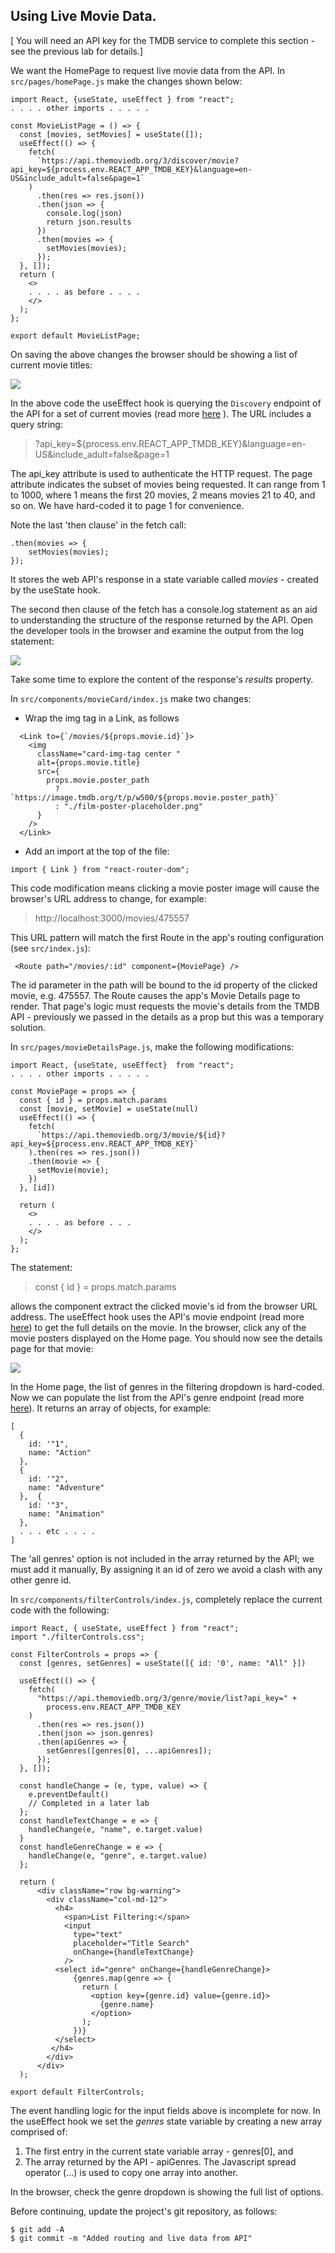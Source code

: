 ## Using Live Movie Data.

[ You will need an API key for the TMDB service to complete this section - see the previous lab for details.]

We want the HomePage to request live movie data from the API. In `src/pages/homePage.js` make the changes shown below:
~~~
import React, {useState, useEffect } from "react";
. . . . other imports . . . . . 

const MovieListPage = () => {
  const [movies, setMovies] = useState([]);
  useEffect(() => {
    fetch(
      `https://api.themoviedb.org/3/discover/movie?api_key=${process.env.REACT_APP_TMDB_KEY}&language=en-US&include_adult=false&page=1`
    )
      .then(res => res.json())
      .then(json => {
        console.log(json)
        return json.results
      })
      .then(movies => {
        setMovies(movies);
      });
  }, []);
  return (
    <>
    . . . . as before . . . . 
    </>
  );
};

export default MovieListPage;
~~~

On saving the above changes the browser should be showing a list of current movie titles:

![][current]

In the above code the useEffect hook is querying the `Discovery` endpoint of the API for a set of current movies (read more [here][discovery] ). The URL includes a query string:

>?api_key=${process.env.REACT_APP_TMDB_KEY}&language=en-US&include_adult=false&page=1

The api_key attribute is used to authenticate the HTTP request. The page attribute indicates the subset of movies being requested. It can range from 1 to 1000, where 1 means the first 20 movies, 2 means movies 21 to 40, and so on. We have hard-coded it to page 1 for convenience.

Note the last 'then clause' in the fetch call:
~~~
.then(movies => {
    setMovies(movies);
});
~~~
It stores the web API's response in a state variable called *movies* - created by the useState hook. 

The second then clause of the fetch has a console.log statement as an aid to understanding the structure of the response returned by the API. Open the developer tools in the browser and examine the output from the log statement:

![][structure]

Take some time to explore the content of the response's *results* property.

In `src/components/movieCard/index.js` make two changes:

+ Wrap the img tag in a Link, as follows
~~~
  <Link to={`/movies/${props.movie.id}`}>
    <img
      className="card-img-tag center "
      alt={props.movie.title}
      src={
        props.movie.poster_path
          ? `https://image.tmdb.org/t/p/w500/${props.movie.poster_path}`
          : "./film-poster-placeholder.png"
      }
    />
  </Link>
~~~

+ Add an import at the top of the file:
~~~
import { Link } from "react-router-dom";
~~~

This code modification means clicking a movie poster image will cause the browser's URL address to change, for example:

> http://localhost:3000/movies/475557

This URL pattern will match the first Route in the app's routing configuration (see `src/index.js`):
~~~
 <Route path="/movies/:id" component={MoviePage} />
~~~
The id parameter in the path will be bound to the id property of the clicked movie, e.g. 475557. The Route causes the app's Movie Details page to render. That page's logic must requests the movie's details from the TMDB API - previously we passed in the details as a prop but this was a temporary solution.

In `src/pages/movieDetailsPage.js`, make the following modifications:
~~~
import React, {useState, useEffect}  from "react";
. . . . other imports . . . . .

const MoviePage = props => {
  const { id } = props.match.params
  const [movie, setMovie] = useState(null)
  useEffect(() => {
    fetch(
      `https://api.themoviedb.org/3/movie/${id}?api_key=${process.env.REACT_APP_TMDB_KEY}`
    ).then(res => res.json())    
    .then(movie => {
      setMovie(movie);
    })
  }, [id])

  return (
    <>
    . . . . as before . . . 
    </>
  );
};
~~~
The statement:

>const { id } = props.match.params

allows the component extract the clicked movie's id from the browser URL address. The useEffect hook uses the API's movie endpoint (read more [here][movie]) to get the full details on the movie. In the browser, click any of the movie posters displayed on the Home page. You should now see the details page for that movie:

![][detailp]

In the Home page, the list of genres in the filtering dropdown is  hard-coded. Now we can populate the list from the API's genre endpoint (read more [here][genres]). It returns an array of objects, for example:
~~~
[
  {
    id: '"1",
    name: "Action"
  },
  {
    id: '"2",
    name: "Adventure"
  },  {
    id: '"3",
    name: "Animation"
  },
  . . . etc . . . . 
]
~~~
The 'all genres' option is not included in the array returned by the API; we must add it manually, By assigning it an id of zero we avoid a clash with any other genre id.

In `src/components/filterControls/index.js`, completely replace the current code with the following:
~~~
import React, { useState, useEffect } from "react";
import "./filterControls.css";

const FilterControls = props => {
  const [genres, setGenres] = useState([{ id: '0', name: "All" }])
 
  useEffect(() => {
    fetch(
      "https://api.themoviedb.org/3/genre/movie/list?api_key=" +
        process.env.REACT_APP_TMDB_KEY
    )
      .then(res => res.json())
      .then(json => json.genres)
      .then(apiGenres => {
        setGenres([genres[0], ...apiGenres]);
      });
  }, []);

  const handleChange = (e, type, value) => {
    e.preventDefault()
    // Completed in a later lab
  };
  const handleTextChange = e => {
    handleChange(e, "name", e.target.value)
  }
  const handleGenreChange = e => {
    handleChange(e, "genre", e.target.value)
  };

  return (
      <div className="row bg-warning">
        <div className="col-md-12">
          <h4>
            <span>List Filtering:</span>
            <input
              type="text"
              placeholder="Title Search"
              onChange={handleTextChange}
            />
          <select id="genre" onChange={handleGenreChange}>
              {genres.map(genre => {
                return (
                  <option key={genre.id} value={genre.id}>
                    {genre.name}
                  </option>
                );
              })}
          </select>
         </h4>
        </div>
      </div>
  );

export default FilterControls;
~~~
The event handling logic for the input fields above is incomplete for now. In the useEffect hook we set the *genres* state variable by creating a new array comprised of:

1. The first entry in the current state variable array - genres[0], and
2. The array returned by the API - apiGenres. The Javascript spread operator (...) is used to copy one array into another.

In the browser, check the genre dropdown is showing the full list of options.

Before continuing, update the project's git repository, as follows:
~~~
$ git add -A
$ git commit -m "Added routing and live data from API"
~~~

[discovery]: https://developers.themoviedb.org/3/discover
[movie]: https://developers.themoviedb.org/3/movies/get-movie-details
[genres]: https://developers.themoviedb.org/3/genres/get-movie-list
[current]: ./img/current.png
[structure]: ./img/structure.png
[detailp]: ./img/detailp.png
